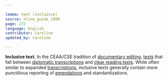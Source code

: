 ```yaml
---

lemma: text (inclusive)
source: kline_guide_1998
page: 272
language: English
contributor: Caroline
updated_by: Caroline

---
```


**Inclusive text.** In the CEAA/CSE tradition of [documentary editing](editingDocumentary.html), [texts](text.html) that fall between [diplomatic transcriptions](transcriptionDiplomatic.html) and [clear reading texts](textClear.html). While often similar to expanded [transcriptions](transcription.html), inclusive texts generally contain more punctilious reporting of [emendations](textEmended.html) and standardizations.
